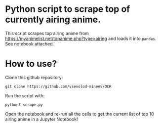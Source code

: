 # Python script to scrape top of currently airing anime.

This script scrapes top airing anime from https://myanimelist.net/topanime.php?type=airing and loads it into `pandas`. See notebook attached.

# How to use?

Clone this github repository:
```
git clone https://github.com/vsevolod-mineev/OCR
```
Run the script with:
```
python3 scrape.py
```

Open the notebook and re-run all the cells to get the current list of top 10 airing anime in a Jupyter Notebook!